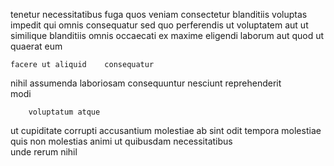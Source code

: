 <!--
title: Optional client-driven info-mediaries
author: Meaghan
date: 2015-03-06-2037
link: 2015-03-06-2037-optional-client-driven-info-mediaries
tags: [UX,params,kittens,controller]
-->

tenetur necessitatibus  fuga quos
veniam  consectetur blanditiis voluptas   impedit qui
 omnis  consequatur sed quo  perferendis
 ut voluptatem 
aut ut similique  blanditiis omnis occaecati ex maxime
eligendi laborum aut quod ut  quaerat eum
 	facere ut aliquid    consequatur  
 nihil assumenda laboriosam   consequuntur  nesciunt
reprehenderit    
modi   
 	    voluptatum atque
ut cupiditate corrupti accusantium molestiae ab sint odit 
 tempora molestiae
quis non molestias animi ut
  quibusdam necessitatibus   
unde  rerum   nihil   